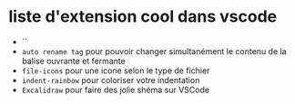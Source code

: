 # liste d'extension cool dans vscode

- ``
- `auto rename tag` pour pouvoir changer simultanément le contenu de la balise ouvrante et fermante
- `file-icons` pour une icone selon le type de fichier
- `indent-rainbow` pour coloriser votre indentation
- `Excalidraw` pour faire des jolie shéma sur VSCode
  